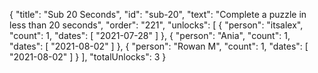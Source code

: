 {
  "title": "Sub 20 Seconds",
  "id": "sub-20",
  "text": "Complete a puzzle in less than 20 seconds",
  "order": "221",
  "unlocks": [
    {
      "person": "itsalex",
      "count": 1,
      "dates": [
        "2021-07-28"
      ]
    },
    {
      "person": "Ania",
      "count": 1,
      "dates": [
        "2021-08-02"
      ]
    },
    {
      "person": "Rowan M",
      "count": 1,
      "dates": [
        "2021-08-02"
      ]
    }
  ],
  "totalUnlocks": 3
}